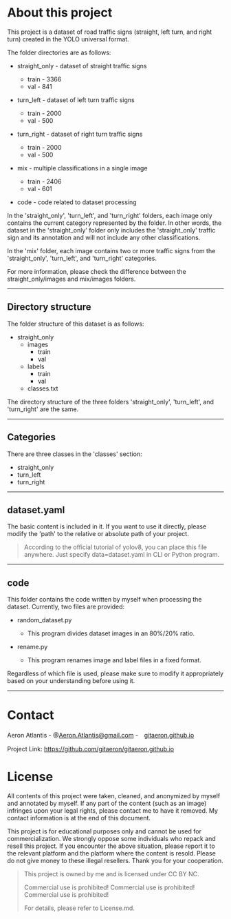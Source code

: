 # About this project

This project is a dataset of road traffic signs (straight, left turn, and right turn) created in the YOLO universal format.

The folder directories are as follows:

- straight_only - dataset of straight traffic signs
    - train - 3366
    - val - 841

- turn_left - dataset of left turn traffic signs
    - train - 2000
    - val - 500

- turn_right - dataset of right turn traffic signs
    - train - 2000
    - val - 500

- mix - multiple classifications in a single image
    - train - 2406
    - val - 601

- code - code related to dataset processing

In the 'straight_only', 'turn_left', and 'turn_right' folders, each image only contains the current category represented by the folder. In other words, the dataset in the 'straight_only' folder only includes the 'straight_only' traffic sign and its annotation and will not include any other classifications.

In the 'mix' folder, each image contains two or more traffic signs from the 'straight_only', 'turn_left', and 'turn_right' categories.

For more information, please check the difference between the straight_only/images and mix/images folders.

---

## Directory structure

The folder structure of this dataset is as follows:

- straight_only
    - images
        - train
        - val
    - labels
        - train
        - val
    - classes.txt

The directory structure of the three folders 'straight_only', 'turn_left', and 'turn_right' are the same.

---

## Categories

There are three classes in the 'classes' section:

- straight_only
- turn_left
- turn_right

---

## dataset.yaml

The basic content is included in it. If you want to use it directly, please modify the 'path' to the relative or absolute path of your project.

> According to the official tutorial of yolov8, you can place this file anywhere. Just specify data=dataset.yaml in CLI or Python program.

---

## code

This folder contains the code written by myself when processing the dataset. Currently, two files are provided:

- random_dataset.py
    - This program divides dataset images in an 80%/20% ratio.

- rename.py
    - This program renames image and label files in a fixed format.

Regardless of which file is used, please make sure to modify it appropriately based on your understanding before using it.

---

# Contact

Aeron Atlantis - @Aeron.Atlantis@gmail.com -　[gitaeron.github.io](https://gitaeron.gtihub.io)

Project Link: https://github.com/gitaeron/gitaeron.github.io

# License

All contents of this project were taken, cleaned, and anonymized by myself and annotated by myself. If any part of the content (such as an image) infringes upon your legal rights, please contact me to have it removed. My contact information is at the end of this document.

This project is for educational purposes only and cannot be used for commercialization. We strongly oppose some individuals who repack and resell this project. If you encounter the above situation, please report it to the relevant platform and the platform where the content is resold. Please do not give money to these illegal resellers. Thank you for your cooperation.

> This project is owned by me and is licensed under CC BY NC. 
>
> Commercial use is prohibited! Commercial use is prohibited! Commercial use is prohibited!
>
> For details, please refer to License.md.
